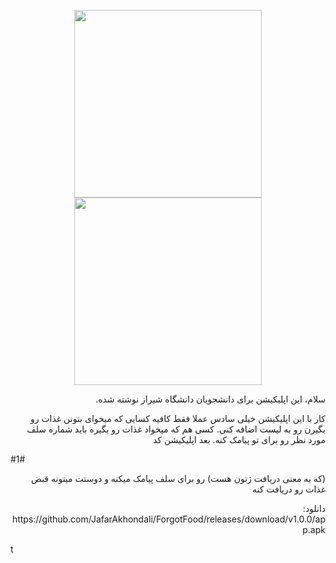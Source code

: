 <div style="text-align:center">
  <p align="center">
<img src="https://user-images.githubusercontent.com/11364402/51419303-9b8cf600-1b9e-11e9-879e-8b5f64cd6f14.png" width="300px" style="display:inline-block;margin-left: 30px;margin-right:30px">
<img src="https://user-images.githubusercontent.com/11364402/51419302-992a9c00-1b9e-11e9-8ee3-61b270b3daea.png" width="300px" style="display:inline-block;margin-left: 30px;margin-right:30px">
  </p>
</div>


<p  lang="fa" dir="rtl" align="right">
سلام،
این اپلیکیشن برای دانشجویان دانشگاه شیراز نوشته شده.
</p>


<p  lang="fa" dir="rtl" align="right">
  کار با این اپلیکیشن خیلی سادس
عملا فقط کافیه کسایی که میخوای بتونن غذات رو بگیرن رو به لیست اضافه کنی.
کسی هم که میخواد غذات رو بگیره باید شماره سلف مورد نظر رو برای تو پیامک کنه.  بعد اپلیکیشن کد
  </p>
#1#
<p  lang="fa" dir="rtl" align="right">
(که به معنی دریافت ژتون هست)
رو برای سلف پیامک میکنه و دوستت میتونه قبض غذات رو
دریافت کنه
</p>

<p  lang="fa" dir="rtl" align="right">
دانلود:    
https://github.com/JafarAkhondali/ForgotFood/releases/download/v1.0.0/app.apk
</p>
t
